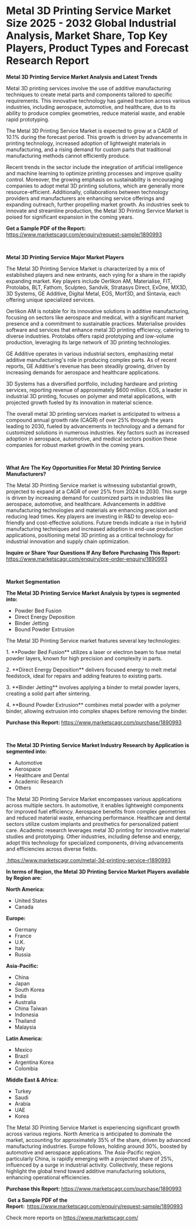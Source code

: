 <p><h1>Metal 3D Printing Service Market Size 2025 - 2032 Global Industrial Analysis, Market Share, Top Key Players, Product Types and Forecast Research Report</h1></p><p><strong>Metal 3D Printing Service Market Analysis and Latest Trends</strong></p>
<p><p>Metal 3D printing services involve the use of additive manufacturing techniques to create metal parts and components tailored to specific requirements. This innovative technology has gained traction across various industries, including aerospace, automotive, and healthcare, due to its ability to produce complex geometries, reduce material waste, and enable rapid prototyping.</p><p>The Metal 3D Printing Service Market is expected to grow at a CAGR of 10.1% during the forecast period. This growth is driven by advancements in printing technology, increased adoption of lightweight materials in manufacturing, and a rising demand for custom parts that traditional manufacturing methods cannot efficiently produce. </p><p>Recent trends in the sector include the integration of artificial intelligence and machine learning to optimize printing processes and improve quality control. Moreover, the growing emphasis on sustainability is encouraging companies to adopt metal 3D printing solutions, which are generally more resource-efficient. Additionally, collaborations between technology providers and manufacturers are enhancing service offerings and expanding outreach, further propelling market growth. As industries seek to innovate and streamline production, the Metal 3D Printing Service Market is poised for significant expansion in the coming years.</p></p>
<p><strong>Get a Sample PDF of the Report:&nbsp;</strong> <a href="https://www.marketscagr.com/enquiry/request-sample/1890993?utm_campaign=2893&utm_medium=2&utm_source=Github&utm_content=ia&utm_term=11032025&utm_id=metal-3d-printing-service">https://www.marketscagr.com/enquiry/request-sample/1890993</a></p>
<p>&nbsp;</p>
<p><strong>Metal 3D Printing Service Major Market Players</strong></p>
<p><p>The Metal 3D Printing Service Market is characterized by a mix of established players and new entrants, each vying for a share in the rapidly expanding market. Key players include Oerlikon AM, Materialise, FIT, Protolabs, BLT, Fathom, Sculpteo, Sandvik, Stratasys Direct, ExOne, MX3D, 3D Systems, GE Additive, Digital Metal, EOS, Morf3D, and Sintavia, each offering unique specialized services.</p><p>Oerlikon AM is notable for its innovative solutions in additive manufacturing, focusing on sectors like aerospace and medical, with a significant market presence and a commitment to sustainable practices. Materialise provides software and services that enhance metal 3D printing efficiency, catering to diverse industries. Protolabs offers rapid prototyping and low-volume production, leveraging its large network of 3D printing technologies.</p><p>GE Additive operates in various industrial sectors, emphasizing metal additive manufacturing's role in producing complex parts. As of recent reports, GE Additive's revenue has been steadily growing, driven by increasing demands for aerospace and healthcare applications.</p><p>3D Systems has a diversified portfolio, including hardware and printing services, reporting revenue of approximately $600 million. EOS, a leader in industrial 3D printing, focuses on polymer and metal applications, with projected growth fueled by its innovation in material science.</p><p>The overall metal 3D printing services market is anticipated to witness a compound annual growth rate (CAGR) of over 25% through the years leading to 2030, fueled by advancements in technology and a demand for customized solutions in numerous industries. Key factors such as increased adoption in aerospace, automotive, and medical sectors position these companies for robust market growth in the coming years.</p></p>
<p>&nbsp;</p>
<p><strong>What Are The Key Opportunities For Metal 3D Printing Service Manufacturers?</strong></p>
<p><p>The Metal 3D Printing Service market is witnessing substantial growth, projected to expand at a CAGR of over 25% from 2024 to 2030. This surge is driven by increasing demand for customized parts in industries like aerospace, automotive, and healthcare. Advancements in additive manufacturing technologies and materials are enhancing precision and reducing lead times. Key players are investing in R&D to develop eco-friendly and cost-effective solutions. Future trends indicate a rise in hybrid manufacturing techniques and increased adoption in end-use production applications, positioning metal 3D printing as a critical technology for industrial innovation and supply chain optimization.</p></p>
<p><strong>Inquire or Share Your Questions If Any Before Purchasing This Report:</strong> <a href="https://www.marketscagr.com/enquiry/pre-order-enquiry/1890993?utm_campaign=2893&utm_medium=2&utm_source=Github&utm_content=ia&utm_term=11032025&utm_id=metal-3d-printing-service">https://www.marketscagr.com/enquiry/pre-order-enquiry/1890993</a></p>
<p>&nbsp;</p>
<p><strong>Market Segmentation</strong></p>
<p><strong>The Metal 3D Printing Service Market Analysis by types is segmented into:</strong></p>
<p><ul><li>Powder Bed Fusion</li><li>Direct Energy Deposition</li><li>Binder Jetting</li><li>Bound Powder Extrusion</li></ul></p>
<p><p>The Metal 3D Printing Service market features several key technologies: </p><p>1. **Powder Bed Fusion** utilizes a laser or electron beam to fuse metal powder layers, known for high precision and complexity in parts. </p><p>2. **Direct Energy Deposition** delivers focused energy to melt metal feedstock, ideal for repairs and adding features to existing parts. </p><p>3. **Binder Jetting** involves applying a binder to metal powder layers, creating a solid part after sintering. </p><p>4. **Bound Powder Extrusion** combines metal powder with a polymer binder, allowing extrusion into complex shapes before removing the binder.</p></p>
<p><strong>Purchase this Report:&nbsp;</strong><a href="https://www.marketscagr.com/purchase/1890993?utm_campaign=2893&utm_medium=2&utm_source=Github&utm_content=ia&utm_term=11032025&utm_id=metal-3d-printing-service">https://www.marketscagr.com/purchase/1890993</a></p>
<p>&nbsp;</p>
<p><strong>The Metal 3D Printing Service Market Industry Research by Application is segmented into:</strong></p>
<p><ul><li>Automotive</li><li>Aerospace</li><li>Healthcare and Dental</li><li>Academic Research</li><li>Others</li></ul></p>
<p><p>The Metal 3D Printing Service Market encompasses various applications across multiple sectors. In automotive, it enables lightweight components for improved fuel efficiency. Aerospace benefits from complex geometries and reduced material waste, enhancing performance. Healthcare and dental sectors utilize custom implants and prosthetics for personalized patient care. Academic research leverages metal 3D printing for innovative material studies and prototyping. Other industries, including defense and energy, adopt this technology for specialized components, driving advancements and efficiencies across diverse fields.</p></p>
<p><a href="https://www.marketscagr.com/metal-3d-printing-service-r1890993?utm_campaign=2893&utm_medium=2&utm_source=Github&utm_content=ia&utm_term=11032025&utm_id=metal-3d-printing-service">&nbsp;https://www.marketscagr.com/metal-3d-printing-service-r1890993</a></p>
<p><strong>In terms of Region, the Metal 3D Printing Service Market Players available by Region are:</strong></p>
<p>
    <p> <strong> North America: </strong>
        <ul>
            <li>United States</li>
            <li>Canada</li>
        </ul>
        </p> 
    <p> <strong> Europe: </strong>
        <ul>
            <li>Germany</li>
            <li>France</li>
            <li>U.K.</li>
            <li>Italy</li>
            <li>Russia</li>
        </ul>
        </p> 
    <p> <strong> Asia-Pacific: </strong>
        <ul>
            <li>China</li>
            <li>Japan</li>
            <li>South Korea</li>
            <li>India</li>
            <li>Australia</li>
            <li>China Taiwan</li>
            <li>Indonesia</li>
            <li>Thailand</li>
            <li>Malaysia</li>
        </ul>
        </p> 
    <p> <strong> Latin America: </strong>
        <ul>
            <li>Mexico</li>
            <li>Brazil</li>
            <li>Argentina Korea</li>
            <li>Colombia</li>
        </ul>
        </p> 
    <p> <strong> Middle East & Africa: </strong>
        <ul>
            <li>Turkey</li>
            <li>Saudi</li>
            <li>Arabia</li>
            <li>UAE</li>
            <li>Korea</li>
        </ul>
    </p>
    </p>
<p><p>The Metal 3D Printing Service Market is experiencing significant growth across various regions. North America is anticipated to dominate the market, accounting for approximately 35% of the share, driven by advanced manufacturing industries. Europe follows, holding around 30%, boosted by automotive and aerospace applications. The Asia-Pacific region, particularly China, is rapidly emerging with a projected share of 25%, influenced by a surge in industrial activity. Collectively, these regions highlight the global trend toward additive manufacturing solutions, enhancing operational efficiencies.</p></p>
<p><strong>Purchase this Report: </strong><a href="https://www.marketscagr.com/purchase/1890993?utm_campaign=2893&utm_medium=2&utm_source=Github&utm_content=ia&utm_term=11032025&utm_id=metal-3d-printing-service">https://www.marketscagr.com/purchase/1890993</a></p>
<p>&nbsp;<strong>Get a Sample PDF of the Report:&nbsp;&nbsp;</strong><a href="https://www.marketscagr.com/enquiry/request-sample/1890993?utm_campaign=2893&utm_medium=2&utm_source=Github&utm_content=ia&utm_term=11032025&utm_id=metal-3d-printing-service">https://www.marketscagr.com/enquiry/request-sample/1890993</a></p>
<p><strong></strong></p>
<p>Check more reports on <a href="https://www.marketscagr.com/?utm_campaign=2893&utm_medium=2&utm_source=Github&utm_content=ia&utm_term=11032025&utm_id=metal-3d-printing-service">https://www.marketscagr.com/</a></p>